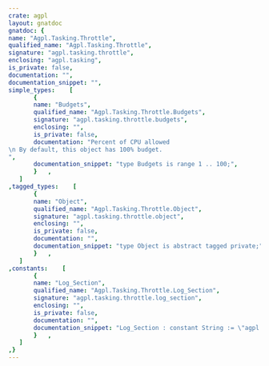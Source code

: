 ```yaml
---
crate: agpl
layout: gnatdoc
gnatdoc: {
name: "Agpl.Tasking.Throttle",
qualified_name: "Agpl.Tasking.Throttle",
signature: "agpl.tasking.throttle",
enclosing: "agpl.tasking",
is_private: false,
documentation: "",
documentation_snippet: "",
simple_types:    [
       {
       name: "Budgets",
       qualified_name: "Agpl.Tasking.Throttle.Budgets",
       signature: "agpl.tasking.throttle.budgets",
       enclosing: "",
       is_private: false,
       documentation: "Percent of CPU allowed\n By default, this object has 100% budget.",
       documentation_snippet: "type Budgets is range 1 .. 100;",
       }   ,
   ]
,tagged_types:    [
       {
       name: "Object",
       qualified_name: "Agpl.Tasking.Throttle.Object",
       signature: "agpl.tasking.throttle.object",
       enclosing: "",
       is_private: false,
       documentation: "",
       documentation_snippet: "type Object is abstract tagged private;",
       }   ,
   ]
,constants:    [
       {
       name: "Log_Section",
       qualified_name: "Agpl.Tasking.Throttle.Log_Section",
       signature: "agpl.tasking.throttle.log_section",
       enclosing: "",
       is_private: false,
       documentation: "",
       documentation_snippet: "Log_Section : constant String := \"agpl.tasking.throttle\";",
       }   ,
   ]
,}
---
```


